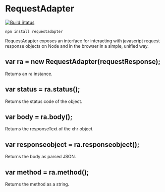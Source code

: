 # RequestAdapter

[![Build Status](https://travis-ci.org/kahnjw/RequestAdapter.png)](https://travis-ci.org/kahnjw/RequestAdapter)

```
npm install requestadapter
```

RequestAdapter exposes an interface for interacting with javascript request response objects on Node and in the browser in a simple, unified way.

## var ra = new RequestAdapter(requestResponse);

Returns an ra instance.

## var status = ra.status();

Returns the status code of the object.

## var body = ra.body();

Returns the responseText of the xhr object.

## var responseobject = ra.responseobject();

Returns the body as parsed JSON.

## var method = ra.method();

Returns the method as a string.
